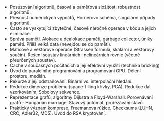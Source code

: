 - Posuzování algoritmů, časová a paměťová složitost, robustnost algoritmů.  
- Přesnost numerických výpočtů, Hornerovo schéma, singulární případy algoritmů.  
- Často se vyskytující zbytečné, časově náročné operace v kódu a jejich eliminace.  
- Správa paměti. Alokace a dealokace paměti, garbage collector, úniky paměti. Příliš velká data (nevejdou se do paměti).  
- Maticové a vektorové operace (Strassen formula, skalární a vektorový součin). Řešení soustav lineárních i nelineárních rovnic (včetně přeurčených soustav).  
- Cache v současných počítačích a její efektivní využití (technika bricking)  
- Úvod do paralelního programování a programování GPU. Dělení prostoru, medián.  
- Rekurze a její odstraňování. Binární vs. interpolační hledání.  
- Redukce dimenze problému (space-filling křivky, PCA). Redukce dat vzorkováním, Sobolovy sekvence.  
- Reprezentace grafů, algoritmy Dijkstra a Floyd-Warshall. Porovnávání grafů - Hungarian marriage. Stavový automat, prořezávání stavů.  
- Praktický význam komprese, Freemanova růžice. Checksums (LUHN, CRC, Adler32, MD5). Úvod do RSA kryptování.
